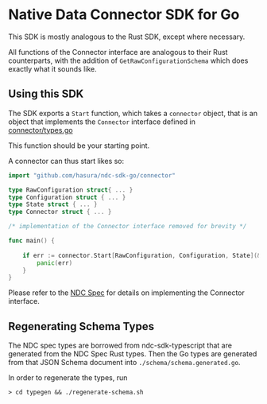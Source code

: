 # Native Data Connector SDK for Go

This SDK is mostly analogous to the Rust SDK, except where necessary.

All functions of the Connector interface are analogous to their Rust counterparts, with the addition of `GetRawConfigurationSchema` which does exactly what it sounds like.


## Using this SDK

The SDK exports a `Start` function, which takes a `connector` object, that is an object that implements the `Connector` interface defined in [connector/types.go](connector/types.go)

This function should be your starting point.

A connector can thus start likes so:

```go
import "github.com/hasura/ndc-sdk-go/connector"

type RawConfiguration struct{ ... }
type Configuration struct { ... }
type State struct { ... }
type Connector struct { ... }

/* implementation of the Connector interface removed for brevity */

func main() {
  
	if err := connector.Start[RawConfiguration, Configuration, State](&Connector{}); err != nil {
		panic(err)
	}
}
```

Please refer to the [NDC Spec](https://hasura.github.io/ndc-spec/) for details on implementing the Connector interface.

## Regenerating Schema Types

The NDC spec types are borrowed from ndc-sdk-typescript that are generated from the NDC Spec Rust types.
Then the Go types are generated from that JSON Schema document into `./schema/schema.generated.go`.

In order to regenerate the types, run

```
> cd typegen && ./regenerate-schema.sh
```
